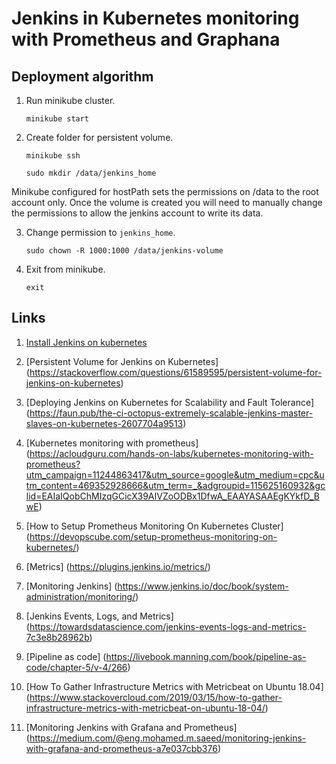 # Jenkins in Kubernetes monitoring with Prometheus and Graphana 

## Deployment algorithm

1. Run minikube cluster.

    `minikube start`

2. Create folder for persistent volume.

    `minikube ssh`

    `sudo mkdir /data/jenkins_home`

Minikube configured for hostPath sets the permissions on /data to the root account only. Once the volume is created you will need to manually change the permissions to allow the jenkins account to write its data.

3. Change permission to `jenkins_home`.
   
   `sudo chown -R 1000:1000 /data/jenkins-volume`

4. Exit from minikube.

   `exit`



## Links

1. [Install Jenkins on kubernetes](https://www.jenkins.io/doc/book/installing/kubernetes/)

2. [Persistent Volume for Jenkins on Kubernetes] (https://stackoverflow.com/questions/61589595/persistent-volume-for-jenkins-on-kubernetes)

3. [Deploying Jenkins on Kubernetes for Scalability and Fault Tolerance] (https://faun.pub/the-ci-octopus-extremely-scalable-jenkins-master-slaves-on-kubernetes-2607704a9513)

4. [Kubernetes monitoring with prometheus]
(https://acloudguru.com/hands-on-labs/kubernetes-monitoring-with-prometheus?utm_campaign=11244863417&utm_source=google&utm_medium=cpc&utm_content=469352928666&utm_term=_&adgroupid=115625160932&gclid=EAIaIQobChMIzqGCicX39AIVZoODBx1DfwA_EAAYASAAEgKYkfD_BwE)

5. [How to Setup Prometheus Monitoring On Kubernetes Cluster]  (https://devopscube.com/setup-prometheus-monitoring-on-kubernetes/)

6. [Metrics] (https://plugins.jenkins.io/metrics/)

7. [Monitoring Jenkins] (https://www.jenkins.io/doc/book/system-administration/monitoring/)

8. [Jenkins Events, Logs, and Metrics] (https://towardsdatascience.com/jenkins-events-logs-and-metrics-7c3e8b28962b)

9. [Pipeline as code] (https://livebook.manning.com/book/pipeline-as-code/chapter-5/v-4/266)

10. [How To Gather Infrastructure Metrics with Metricbeat on Ubuntu 18.04] (https://www.stackovercloud.com/2019/03/15/how-to-gather-infrastructure-metrics-with-metricbeat-on-ubuntu-18-04/)

11. [Monitoring Jenkins with Grafana and Prometheus] (https://medium.com/@eng.mohamed.m.saeed/monitoring-jenkins-with-grafana-and-prometheus-a7e037cbb376)
